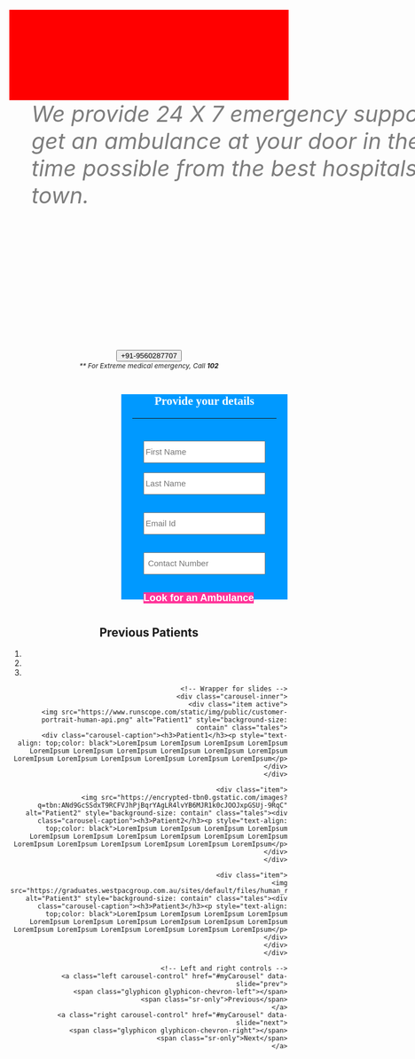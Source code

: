<!DOCTYPE html>
<html>
<head>
<style>
ul {
    list-style-type: none;
    margin: 0;
    padding: 0;
    overflow: hidden;
    background-color: red;
}

li {
    float: left;
}

li a {
    display: block;
    color: white;
    text-align: center;
    text-decoration: none;
}

li a:hover {
    background-color: red;
}
.boxed1 {
  border: 1px ;
  height: 370px;
  width: 300px;
  background-color: #0099ff;
  align-self: right;
}
.button {
  font: bold 18px Arial;
  text-decoration: none;
  background-color: #ff3399;
  color: white;
}
.tales {
  width: 30%;
}
.carousel-inner{
  width:30%;
  ;
}
.caraosel-caption{
  position: absolute;
    top: 0%;
    bottom: auto;
</style>
<meta charset="utf-8">
  <meta name="viewport" content="width=device-width, initial-scale=1">
  <link rel="stylesheet" href="https://maxcdn.bootstrapcdn.com/bootstrap/3.3.7/css/bootstrap.min.css">
  <link rel="stylesheet" href="https://cdnjs.cloudflare.com/ajax/libs/font-awesome/4.7.0/css/font-awesome.min.css">
  <script src="https://ajax.googleapis.com/ajax/libs/jquery/3.2.1/jquery.min.js"></script>
  <script src="https://maxcdn.bootstrapcdn.com/bootstrap/3.3.7/js/bootstrap.min.js"></script>
</head>
<body>

<ul>
  <li style="width: 1300px"><a class="active" href="#home"><marquee direction="right" scrollamount="15"><P style="font-color: white; font-size: 50px;">HELPING DESK<img src="https://encrypted-tbn0.gstatic.com/images?q=tbn:ANd9GcQ1oUG9qdepQl0A0rsn2TLN01SQ0VsQlOJI2tIUb7r4cbXhXd8w" hspace="20" style="height: 35px; width:50px;white-space: pre;"></P></marquee></img></a></li></ul>

  <div style="float: left; background-size: contain;height: 450px;width: 950px;margin-left: 40px; background-image:url('final.jpg'); opacity: 0.5"> <span style="color: black;font-size: 40px;"><i>We provide 24 X 7 emergency support. You can get an ambulance at your door in the shortest time possible from the best hospitals in your town. </i></span>
    

  </div>
 

   <div align="right" style="margin:2px">
     <p align="center" style="margin-bottom: 0px; padding: 15px 0px;"><a href="tel: 8882978888"> <button class="call-btn"><i class="glyphicon glyphicon-earphone"></i> +91-9560287707</button> </a>
                                  <br><i style="font-size:12px;margin-top:2px;">** For Extreme medical emergency, Call <b>102</b></i>
              </p> 

<div class="boxed1">
<div style="margin:20px">
<h2 style="font-family: arial-black;color:white;font-weight: 700; text-align: center;"> Provide your details </h2><hr>
<form name="myform" onsubmit="return CheckPwd()" style="text-align: left;margin: 20px;font-size: 15px;font-family: arial ;" method="post">
<p style="margin-top: 40px;">
 <input type="text" name="fn" placeholder="First Name" style=" font-size: 15px;text-align: left;width: 100%;height: 40px;" required><br><br>
  <input type="text" name="tn" placeholder="Last Name" style=" font-size: 15px;text-align: left;width: 100%;height: 40px;" required><br><br>

 <input type="email" name="ID" placeholder="Email Id" style=" font-size: 15px;text-align: left;width: 100%;height: 40px;" required><br><br>
  
<input type="number" name="ID" placeholder=" Contact Number" style=" font-size: 15px;text-align: left;width: 100%;height: 40px;" required><br> <br>

  <a href="ambulance.htm" class="button">Look for an Ambulance</a> </form>
  
   </div>
   </div>
   <br>
   <div class="container">
  <h2 style="text-align: center;">Previous Patients</h2>  
  <div id="myCarousel" class="carousel slide" data-ride="carousel">
    <!-- Indicators -->
    <ol class="carousel-indicators">
      <li data-target="#myCarousel" data-slide-to="0" class="active"></li>
      <li data-target="#myCarousel" data-slide-to="1"></li>
      <li data-target="#myCarousel" data-slide-to="2"></li>
    </ol>

    <!-- Wrapper for slides -->
    <div class="carousel-inner">
      <div class="item active">
        <img src="https://www.runscope.com/static/img/public/customer-portrait-human-api.png" alt="Patient1" style="background-size: contain" class="tales">
        <div class="carousel-caption"><h3>Patient1</h3><p style="text-align: top;color: black">LoremIpsum LoremIpsum LoremIpsum LoremIpsum LoremIpsum LoremIpsum LoremIpsum LoremIpsum LoremIpsum LoremIpsum LoremIpsum LoremIpsum LoremIpsum LoremIpsum LoremIpsum LoremIpsum</p></div>
      </div>

      <div class="item">
        <img src="https://encrypted-tbn0.gstatic.com/images?q=tbn:ANd9GcSSdxT9RCFVJhPjBqrYAgLR4lvYB6MJR1k0cJOOJxpGSUj-9RqC" alt="Patient2" style="background-size: contain" class="tales"><div class="carousel-caption"><h3>Patient2</h3><p style="text-align: top;color: black">LoremIpsum LoremIpsum LoremIpsum LoremIpsum LoremIpsum LoremIpsum LoremIpsum LoremIpsum LoremIpsum LoremIpsum LoremIpsum LoremIpsum LoremIpsum LoremIpsum LoremIpsum LoremIpsum</p></div>
      </div>
    
      <div class="item">
        <img src="https://graduates.westpacgroup.com.au/sites/default/files/human_resources.png" alt="Patient3" style="background-size: contain" class="tales"><div class="carousel-caption"><h3>Patient3</h3><p style="text-align: top;color: black">LoremIpsum LoremIpsum LoremIpsum LoremIpsum LoremIpsum LoremIpsum LoremIpsum LoremIpsum LoremIpsum LoremIpsum LoremIpsum LoremIpsum LoremIpsum LoremIpsum LoremIpsum LoremIpsum</p></div>
      </div>
    </div>

    <!-- Left and right controls -->
    <a class="left carousel-control" href="#myCarousel" data-slide="prev">
      <span class="glyphicon glyphicon-chevron-left"></span>
      <span class="sr-only">Previous</span>
    </a>
    <a class="right carousel-control" href="#myCarousel" data-slide="next">
      <span class="glyphicon glyphicon-chevron-right"></span>
      <span class="sr-only">Next</span>
    </a>
  </div>
</div>

</body>
</html>

